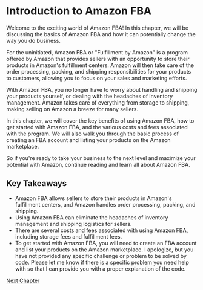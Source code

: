 # Introduction to Amazon FBA

Welcome to the exciting world of Amazon FBA! In this chapter, we will be discussing the basics of Amazon FBA and how it can potentially change the way you do business.

For the uninitiated, Amazon FBA or "Fulfillment by Amazon" is a program offered by Amazon that provides sellers with an opportunity to store their products in Amazon's fulfillment centers. Amazon will then take care of the order processing, packing, and shipping responsibilities for your products to customers, allowing you to focus on your sales and marketing efforts.

With Amazon FBA, you no longer have to worry about handling and shipping your products yourself, or dealing with the headaches of inventory management. Amazon takes care of everything from storage to shipping, making selling on Amazon a breeze for many sellers.

In this chapter, we will cover the key benefits of using Amazon FBA, how to get started with Amazon FBA, and the various costs and fees associated with the program. We will also walk you through the basic process of creating an FBA account and listing your products on the Amazon marketplace.

So if you're ready to take your business to the next level and maximize your potential with Amazon, continue reading and learn all about Amazon FBA.
## Key Takeaways

- Amazon FBA allows sellers to store their products in Amazon's fulfillment centers, and Amazon handles order processing, packing, and shipping.
- Using Amazon FBA can eliminate the headaches of inventory management and shipping logistics for sellers.
- There are several costs and fees associated with using Amazon FBA, including storage fees and fulfillment fees.
- To get started with Amazon FBA, you will need to create an FBA account and list your products on the Amazon marketplace.
I apologize, but you have not provided any specific challenge or problem to be solved by code. Please let me know if there is a specific problem you need help with so that I can provide you with a proper explanation of the code.


[Next Chapter](02_Chapter02.md)
